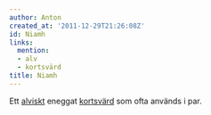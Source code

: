 ```yaml
---
author: Anton
created_at: '2011-12-29T21:26:08Z'
id: Niamh
links:
  mention:
  - alv
  - kortsvärd
title: Niamh
---
```


Ett [alviskt] eneggat [kortsvärd] som ofta används i par.

  [alviskt]: alv
  [kortsvärd]: kortsvärd
